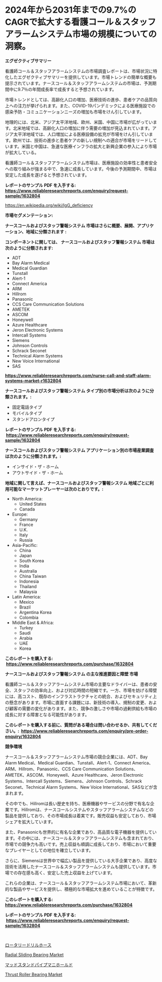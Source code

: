 <p><h1>2024年から2031年までの9.7%のCAGRで拡大する看護コール＆スタッフアラームシステム市場の規模についての洞察。</h1></p><p><strong>エグゼクティブサマリー</strong></p>
<p><p>看護師コール＆スタッフアラームシステムの市場調査レポートは、市場状況に特化したエグゼクティブサマリーを提供しています。市場トレンドの簡単な概要も提示されています。ナースコール＆スタッフアラームシステムの市場は、予測期間中に9.7％の年間成長率で成長すると予想されています。</p><p>市場トレンドとしては、高齢化人口の増加、医療技術の進歩、患者ケアの品質向上への注力が挙げられます。また、COVID-19パンデミックによる医療施設での感染予防・コミュニケーションニーズの増加も市場をけん引しています。</p><p>地理的には、北米、アジア太平洋地域、欧州、米国、中国に市場が広がっています。北米地域では、高齢化人口の増加に伴う需要の増加が見込まれています。アジア太平洋地域では、人口増加による医療設備の拡充が市場をけん引しています。欧州では、技術の進歩と患者ケアの新しい規制への適合が市場をリードしています。米国と中国は、急速な医療インフラの拡大と新興企業の参入により市場が拡大している。</p><p>看護師コール＆スタッフアラームシステム市場は、医療施設の効率性と患者安全への取り組みが強まる中で、急速に成長しています。今後の予測期間中、市場は安定した成長を遂げると予想されています。</p></p>
<p><strong>レポートのサンプル PDF を入手する: <a href="https://www.reliableresearchreports.com/enquiry/request-sample/1632804">https://www.reliableresearchreports.com/enquiry/request-sample/1632804</a></strong></p>
<p><a href="https://en.wikipedia.org/wiki/IgG_deficiency">https://en.wikipedia.org/wiki/IgG_deficiency</a></p>
<p><strong>市場セグメンテーション:</strong></p>
<p><strong> ナースコールおよびスタッフ警報システム 市場はさらに概要、展開、アプリケーション、地域に分類されます :</strong></p>
<p><strong>コンポーネントに関しては、 ナースコールおよびスタッフ警報システム 市場は次のように分類されます: &nbsp;</strong></p>
<p><ul><li>ADT</li><li>Bay Alarm Medical</li><li>Medical Guardian</li><li>Tunstall</li><li>Alert-1</li><li>Connect America</li><li>ARM</li><li>Hillrom</li><li>Panasonic</li><li>CCS Care Communication Solutions</li><li>AMETEK</li><li>ASCOM</li><li>Honeywell</li><li>Azure Healthcare</li><li>Jeron Electronic Systems</li><li>Intercall Systems</li><li>Siemens</li><li>Johnson Controls</li><li>Schrack Seconet</li><li>Technical Alarm Systems</li><li>New Voice International</li><li>SAS</li></ul></p>
<p><strong><a href="https://www.reliableresearchreports.com/nurse-call-and-staff-alarm-systems-market-r1632804">https://www.reliableresearchreports.com/nurse-call-and-staff-alarm-systems-market-r1632804</a></strong></p>
<p><strong> ナースコールおよびスタッフ警報システム タイプ別の市場分析は次のように分類されます。:</strong></p>
<p><ul><li>固定電話タイプ</li><li>モバイルタイプ</li><li>スタンドアロンタイプ</li></ul></p>
<p><strong>レポートのサンプル PDF を入手する: &nbsp;<a href="https://www.reliableresearchreports.com/enquiry/request-sample/1632804">https://www.reliableresearchreports.com/enquiry/request-sample/1632804</a></strong></p>
<p><strong> ナースコールおよびスタッフ警報システム アプリケーション別の市場産業調査は次のように分類されます。:</strong></p>
<p><ul><li>インサイド・ザ・ホーム</li><li>アウトサイド・ザ・ホーム</li></ul></p>
<p><strong>地域に関して言えば、ナースコールおよびスタッフ警報システム 地域ごとに利用可能なマーケットプレーヤーは次のとおりです。:</strong></p>
<p><ul>
    <li>
        North America:
        <ul>
            <li>United States</li>
            <li>Canada</li>
        </ul>
    </li>
    <li>
        Europe:
        <ul>
            <li>Germany</li>
            <li>France</li>
            <li>U.K.</li>
            <li>Italy</li>
            <li>Russia</li>
        </ul>
    </li>
    <li>
        Asia-Pacific:
        <ul>
            <li>China</li>
            <li>Japan</li>
            <li>South Korea</li>
            <li>India</li>
            <li>Australia</li>
            <li>China Taiwan</li>
            <li>Indonesia</li>
            <li>Thailand</li>
            <li>Malaysia</li>
        </ul>
    </li>
    <li>
        Latin America:
        <ul>
            <li>Mexico</li>
            <li>Brazil</li>
            <li>Argentina Korea</li>
            <li>Colombia</li>
        </ul>
    </li>
    <li>
        Middle East & Africa:
        <ul>
            <li>Turkey</li>
            <li>Saudi</li>
            <li>Arabia</li>
            <li>UAE</li>
            <li>Korea</li>
        </ul>
    </li>
    </ul></p>
<p><strong>このレポートを購入する: &nbsp;<a href="https://www.reliableresearchreports.com/purchase/1632804">https://www.reliableresearchreports.com/purchase/1632804</a></strong></p>
<p><strong>ナースコールおよびスタッフ警報システム の主な推進要因と障壁 市場</strong></p>
<p><p>看護師コール＆スタッフアラームシステム市場の主要なドライバーは、患者の安全、スタッフの効率向上、および対応時間の短縮です。一方、市場を妨げる障壁には、高コスト、既存のインフラストラクチャとの統合、およびセキュリティ上の懸念があります。市場に直面する課題には、新技術の導入、規制の変更、および顧客の需要の変化があります。また、競争の激しさや市場の過剰供給も市場の成長に対する障害となる可能性があります。</p></p>
<p><strong>このレポートを購入する前に、質問がある場合は問い合わせるか、共有してください。:&nbsp; <a href="https://www.reliableresearchreports.com/enquiry/pre-order-enquiry/1632804">https://www.reliableresearchreports.com/enquiry/pre-order-enquiry/1632804</a></strong></p>
<p><strong>競争環境</strong></p>
<p><p>ナースコール＆スタッフアラームシステム市場の競合企業には、ADT、Bay Alarm Medical、Medical Guardian、Tunstall、Alert-1、Connect America、ARM、Hillrom、Panasonic、CCS Care Communication Solutions、AMETEK、ASCOM、Honeywell、Azure Healthcare、Jeron Electronic Systems、Intercall Systems、Siemens、Johnson Controls、Schrack Seconet、Technical Alarm Systems、New Voice International、SASなどが含まれます。</p><p>その中でも、Hillromは長い歴史を持ち、医療機器やサービスの分野で有名な企業です。Hillromは、ナースコールシステムやスタッフアラームシステムなどの製品を提供しており、その市場成長は着実です。販売収益も安定しており、市場シェアを拡大しています。</p><p>また、Panasonicも世界的に有名な企業であり、高品質な電子機器を提供しています。その中には、ナースコール＆スタッフアラームシステムも含まれており、市場での競争力も高いです。売上収益も順調に成長しており、市場において重要なプレイヤーとしての地位を確立しています。</p><p>さらに、Siemensは世界中で幅広い製品を提供している大手企業であり、高度な技術を活用したナースコール＆スタッフアラームシステムも提供しています。市場での存在感も高く、安定した売上収益を上げています。</p><p>これらの企業は、ナースコール＆スタッフアラームシステム市場において、革新的な製品やサービスを提供し、積極的な市場拡大を進めていることが特徴です。</p></p>
<p><strong>このレポートを購入する: &nbsp; <a href="https://www.reliableresearchreports.com/purchase/1632804">https://www.reliableresearchreports.com/purchase/1632804</a></strong></p>
<p><strong>レポートのサンプル PDF を入手する: &nbsp;<a href="https://www.reliableresearchreports.com/enquiry/request-sample/1632804">https://www.reliableresearchreports.com/enquiry/request-sample/1632804</a></strong><strong></strong></p>
<p>&nbsp;</p>
<p><p><a href="https://github.com/roulaayoub-saad/Market-Research-Report-List-2/blob/main/8433713179120.md">ロータリードリルホース</a></p><p><a href="https://github.com/zcbxbnir25/Market-Research-Report-List-1/blob/main/radial-sliding-bearing-market.md">Radial Sliding Bearing Market</a></p><p><a href="https://github.com/schmahlson/Market-Research-Report-List-2/blob/main/8177753179121.md">マッドスタンドパイプマニホールド</a></p><p><a href="https://github.com/brendafegmorris532/Market-Research-Report-List-1/blob/main/thrust-roller-bearing-market.md">Thrust Roller Bearing Market</a></p></p>